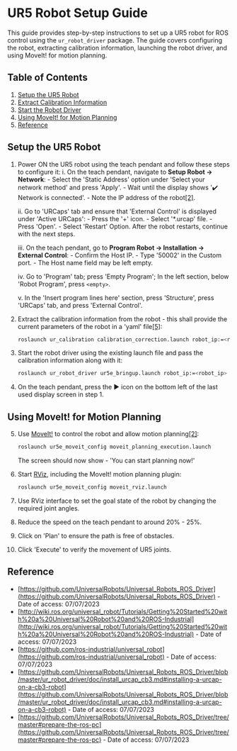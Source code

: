 # UR5 Robot Setup Guide

This guide provides step-by-step instructions to set up a UR5 robot for ROS control using the `ur_robot_driver` package. The guide covers configuring the robot, extracting calibration information, launching the robot driver, and using MoveIt! for motion planning.

## Table of Contents
1. [Setup the UR5 Robot](#setup-the-ur5-robot)
2. [Extract Calibration Information](#extract-calibration-information)
3. [Start the Robot Driver](#start-the-robot-driver)
4. [Using MoveIt! for Motion Planning](#using-moveit-for-motion-planning)
5. [Reference](#reference)

## Setup the UR5 Robot

1. Power ON the UR5 robot using the teach pendant and follow these steps to configure it:
    i. On the teach pendant, navigate to **Setup Robot -> Network**:
        - Select the 'Static Address' option under 'Select your network method' and press 'Apply'.
        - Wait until the display shows ':heavy_check_mark: Network is connected'.
        - Note the IP address of the robot[[2]](http://wiki.ros.org/universal_robot/Tutorials/Getting%20Started%20with%20a%20Universal%20Robot%20and%20ROS-Industrial).

    ii. Go to 'URCaps' tab and ensure that 'External Control' is displayed under 'Active URCaps':
        - Press the '+' icon.
        - Select '*.urcap' file.
        - Press 'Open'.
        - Select 'Restart' Option. After the robot restarts, continue with the next steps.

    iii. On the teach pendant, go to **Program Robot -> Installation -> External Control**:
        - Confirm the Host IP.
        - Type '50002' in the Custom port.
        - The Host name field may be left empty.

    iv. Go to 'Program' tab; press 'Empty Program'; In the left section, below 'Robot Program', press `<empty>`.

    v. In the 'Insert program lines here' section, press 'Structure', press 'URCaps' tab, and press 'External Control'.
    
2. Extract the calibration information from the robot - this shall provide the current parameters of the robot in a 'yaml' file[[5]](https://github.com/UniversalRobots/Universal_Robots_ROS_Driver/tree/master#prepare-the-ros-pc):
    ```bash
    roslaunch ur_calibration calibration_correction.launch robot_ip:=<robot_ip> target_filename:="${HOME}/my_robot_calibration.yaml"
    ```

3. Start the robot driver using the existing launch file and pass the calibration information along with it:
    ```bash
    roslaunch ur_robot_driver ur5e_bringup.launch robot_ip:=<robot_ip> kinematics_config:="${HOME}/my_robot_calibration.yaml"
    ```

4. On the teach pendant, press the :arrow_forward: icon on the bottom left of the last used display screen in step 1.

## Using MoveIt! for Motion Planning

5. Use [MoveIt!](http://wiki.ros.org/action/show/moveit?action=show&redirect=MoveIt) to control the robot and allow motion planning[[2]](http://wiki.ros.org/universal_robot/Tutorials/Getting%20Started%20with%20a%20Universal%20Robot%20and%20ROS-Industrial):
    ```bash
    roslaunch ur5e_moveit_config moveit_planning_execution.launch
    ```
    The screen should now show - 'You can start planning now!'

6. Start [RViz](http://wiki.ros.org/rviz), including the MoveIt! motion planning plugin:
    ```bash
    roslaunch ur5e_moveit_config moveit_rviz.launch
    ```

7. Use RViz interface to set the goal state of the robot by changing the required joint angles.
8. Reduce the speed on the teach pendant to around 20% - 25%.
9. Click on 'Plan' to ensure the path is free of obstacles.
10. Click 'Execute' to verify the movement of UR5 joints.

## Reference

- [https://github.com/UniversalRobots/Universal_Robots_ROS_Driver](https://github.com/UniversalRobots/Universal_Robots_ROS_Driver) - Date of access: 07/07/2023
- [http://wiki.ros.org/universal_robot/Tutorials/Getting%20Started%20with%20a%20Universal%20Robot%20and%20ROS-Industrial](http://wiki.ros.org/universal_robot/Tutorials/Getting%20Started%20with%20a%20Universal%20Robot%20and%20ROS-Industrial) - Date of access: 07/07/2023
- [https://github.com/ros-industrial/universal_robot](https://github.com/ros-industrial/universal_robot) - Date of access: 07/07/2023
- [https://github.com/UniversalRobots/Universal_Robots_ROS_Driver/blob/master/ur_robot_driver/doc/install_urcap_cb3.md#installing-a-urcap-on-a-cb3-robot](https://github.com/UniversalRobots/Universal_Robots_ROS_Driver/blob/master/ur_robot_driver/doc/install_urcap_cb3.md#installing-a-urcap-on-a-cb3-robot) - Date of access: 07/07/2023
- [https://github.com/UniversalRobots/Universal_Robots_ROS_Driver/tree/master#prepare-the-ros-pc](https://github.com/UniversalRobots/Universal_Robots_ROS_Driver/tree/master#prepare-the-ros-pc) - Date of access: 07/07/2023
